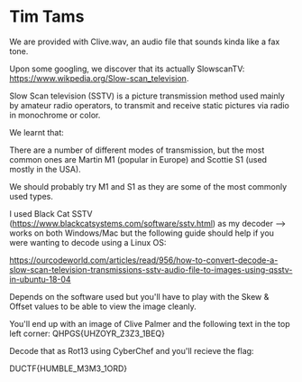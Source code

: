 # Tim Tams
We are provided with Clive.wav, an audio file that sounds kinda like a fax tone.

Upon some googling, we discover that its actually SlowscanTV: https://www.wikpedia.org/Slow-scan_television.

Slow Scan television (SSTV) is a picture transmission method used mainly by amateur radio operators, to transmit and receive static pictures via radio in monochrome or color.

We learnt that: 

There are a number of different modes of transmission, but the most common ones are Martin M1 (popular in Europe) and Scottie S1 (used mostly in the USA).

We should probably try M1 and S1 as they are some of the most commonly used types.

I used Black Cat SSTV (https://www.blackcatsystems.com/software/sstv.html) as my decoder --> works on both Windows/Mac but the following guide should help if you were wanting to decode using a Linux OS:

https://ourcodeworld.com/articles/read/956/how-to-convert-decode-a-slow-scan-television-transmissions-sstv-audio-file-to-images-using-qsstv-in-ubuntu-18-04

Depends on the software used but you'll have to play with the Skew & Offset values to be able to view the image cleanly.

You'll end up with an image of Clive Palmer and the following text in the top left corner: QHPGS{UHZOYR_Z3Z3_1BEQ}

Decode that as Rot13 using CyberChef and you'll recieve the flag:

DUCTF{HUMBLE_M3M3_1ORD}